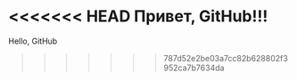 <<<<<<< HEAD
Привет, GitHub!!!
=======
Hello, GitHub
>>>>>>> 787d52e2be03a7cc82b628802f3952ca7b7634da
